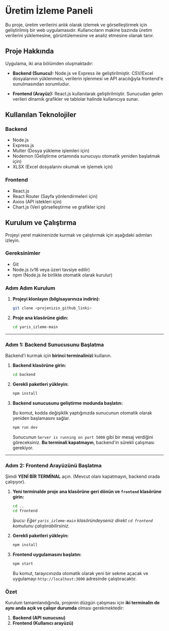 # Üretim İzleme Paneli

Bu proje, üretim verilerini anlık olarak izlemek ve görselleştirmek için geliştirilmiş bir web uygulamasıdır. Kullanıcıların makine bazında üretim verilerini yüklemesine, görüntülemesine ve analiz etmesine olanak tanır.

## Proje Hakkında

Uygulama, iki ana bölümden oluşmaktadır:

* **Backend (Sunucu):** Node.js ve Express ile geliştirilmiştir. CSV/Excel dosyalarının yüklenmesi, verilerin işlenmesi ve API aracılığıyla frontend'e sunulmasından sorumludur.

* **Frontend (Arayüz):** React.js kullanılarak geliştirilmiştir. Sunucudan gelen verileri dinamik grafikler ve tablolar halinde kullanıcıya sunar.

## Kullanılan Teknolojiler

### Backend
* Node.js
* Express.js
* Multer (Dosya yükleme işlemleri için)
* Nodemon (Geliştirme ortamında sunucuyu otomatik yeniden başlatmak için)
* XLSX (Excel dosyalarını okumak ve işlemek için)

### Frontend
* React.js
* React Router (Sayfa yönlendirmeleri için)
* Axios (API istekleri için)
* Chart.js (Veri görselleştirme ve grafikler için)

## Kurulum ve Çalıştırma

Projeyi yerel makinenizde kurmak ve çalıştırmak için aşağıdaki adımları izleyin.

### Gereksinimler
* Git
* Node.js (v16 veya üzeri tavsiye edilir)
* npm (Node.js ile birlikte otomatik olarak kurulur)

### Adım Adım Kurulum

1.  **Projeyi klonlayın (bilgisayarınıza indirin):**
    ```bash
    git clone <projenizin_github_linki>
    ```

2.  **Proje ana klasörüne gidin:**
    ```bash
    cd yaris_izleme-main
    ```

---

### Adım 1: Backend Sunucusunu Başlatma

Backend'i kurmak için **birinci terminalinizi** kullanın.

1.  **Backend klasörüne girin:**
    ```bash
    cd backend
    ```

2.  **Gerekli paketleri yükleyin:**
    ```bash
    npm install
    ```

3.  **Backend sunucusunu geliştirme modunda başlatın:**
    
    Bu komut, kodda değişiklik yaptığınızda sunucunun otomatik olarak yeniden başlamasını sağlar.
    ```bash
    npm run dev
    ```
    Sunucunun `Server is running on port 5000` gibi bir mesaj verdiğini göreceksiniz. **Bu terminali kapatmayın**, backend'in sürekli çalışması gerekiyor.

---

### Adım 2: Frontend Arayüzünü Başlatma

Şimdi **YENİ BİR TERMİNAL** açın. (Mevcut olanı kapatmayın, backend orada çalışıyor).

1.  **Yeni terminalde proje ana klasörüne geri dönün ve `frontend` klasörüne girin:**
    ```bash
    cd .. 
    cd frontend
    ```
    *İpucu: Eğer `yaris_izleme-main` klasöründeyseniz direkt `cd frontend` komutunu çalıştırabilirsiniz.*

2.  **Gerekli paketleri yükleyin:**
    ```bash
    npm install
    ```

3.  **Frontend uygulamasını başlatın:**
    ```bash
    npm start
    ```
    Bu komut, tarayıcınızda otomatik olarak yeni bir sekme açacak ve uygulamayı `http://localhost:3000` adresinde çalıştıracaktır.

### Özet

Kurulum tamamlandığında, projenin düzgün çalışması için **iki terminalin de aynı anda açık ve çalışır durumda** olması gerekmektedir:

1.  **Backend (API sunucusu)**
2.  **Frontend (Kullanıcı arayüzü)**
